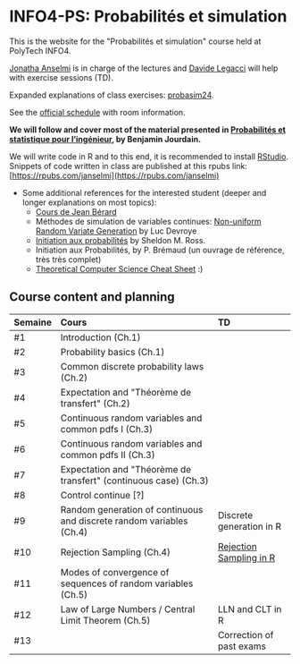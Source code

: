 # INFO4-PS: Probabilit&eacute;s et simulation

This is the website for the "Probabilit&eacute;s et simulation" course held at PolyTech INFO4.

[Jonatha Anselmi](https://polaris.imag.fr/jonatha.anselmi/) is in charge of the lectures and [Davide Legacci](mailto:davide.legacci@univ-grenoble-alpes.fr) will help with exercise sessions (TD).

Expanded explanations of class exercises: [probasim24](https://github.com/davidelegacci/probasim24).

See the [official schedule](https://ade-uga-ro-vs.grenet.fr/direct/index.jsp) with room information.

**We will follow and cover most of the material
presented in [Probabilités et statistique pour
l’ingénieur](https://cermics.enpc.fr/~jourdain/probastat/poly.pdf), by
Benjamin Jourdain.**


We will write code in R and to this end, it is recommended to install [RStudio](https://posit.co/download/rstudio-desktop/). Snippets of code written in class are published at this rpubs link: [https://rpubs.com/janselmi](https://rpubs.com/janselmi)



- Some additional references for the interested student (deeper and longer explanations on most topics):
   + [Cours de Jean Bérard](http://math.univ-lyon1.fr/~jberard/cours-www.pdf)
   + Méthodes de simulation de variables continues: [Non-uniform Random Variate Generation](http://www.eirene.de/Devroye.pdf) by
     Luc Devroye
   + [Initiation aux probabilités](https://books.google.fr/books?id=6TjJW8tpQLwC&redir_esc=y&hl=fr)
     by Sheldon M. Ross.
   + Initiation aux Probabilités, by P. Brémaud (un ouvrage de référence, très très complet)
   + [Theoretical Computer Science Cheat Sheet](https://www.tug.org/texshowcase/cheat.pdf) :)


## Course content and planning

| Semaine    | Cours                                                | TD                                                                |
|:-----------|:--------------------------------------------------------------------------|:-----------------------------------------------------------------------------------------|
| #1 | Introduction  (Ch.1)                          |   |
| #2 | Probability basics  (Ch.1)                             |     |
| #3 | Common discrete probability laws (Ch.2)                 |                      |
| #4 | Expectation and "Théorème de transfert" (Ch.2)                                       | |
| #5 | Continuous random variables and common pdfs I (Ch.3)  |                                 |
| #6 | Continuous random variables and common pdfs II (Ch.3)|               |
| #7 | Expectation and "Théorème de transfert" (continuous case) (Ch.3)|               |
| #8 | Control continue [?]                               |       |
| #9 | Random generation of continuous and discrete random variables (Ch.4) |  Discrete generation in R     |
| #10 | Rejection Sampling  (Ch.4) |  [Rejection Sampling in R](https://github.com/jonatha-anselmi/INFO4-PS/blob/master/Rmd/TD10_RM.Rmd)     |
| #11 | Modes of convergence of sequences of random variables  (Ch.5)                             |      |
| #12 | Law of Large Numbers / Central Limit Theorem  (Ch.5)                              |   LLN and CLT in R     |
| #13 |                                |   Correction of past exams     |

